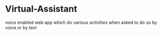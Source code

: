 # Virtual-Assistant
voice enabled web app which do various activities when asked to do so by voice or by text
